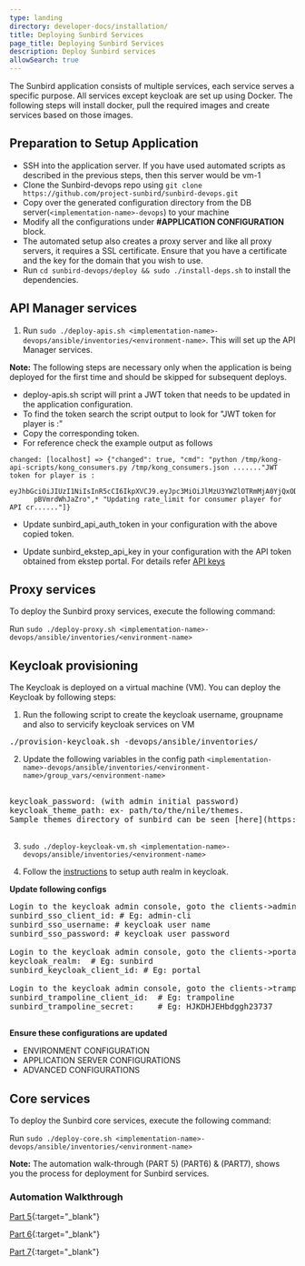```yaml
---
type: landing
directory: developer-docs/installation/
title: Deploying Sunbird Services
page_title: Deploying Sunbird Services
description: Deploy Sunbird services
allowSearch: true
---
```


The Sunbird application consists of multiple services, each service serves a specific purpose. All services except keycloak are set up using Docker. 
The following steps will install docker, pull the required images and create services based on those images.

## Preparation to Setup Application

- SSH into the application server. If you have used automated scripts as described in the previous steps, then this server would be vm-1
- Clone the Sunbird-devops repo using `git clone https://github.com/project-sunbird/sunbird-devops.git`
- Copy over the generated configuration directory from the DB server(`<implementation-name>-devops`) to your machine
- Modify all the configurations under **#APPLICATION CONFIGURATION** block.
- The automated setup also creates a proxy server and like all proxy servers, it requires a SSL certificate. Ensure that you have a certificate and the key for the domain that you wish to use.
- Run `cd sunbird-devops/deploy && sudo ./install-deps.sh` to install the dependencies.

## API Manager services

1. Run `sudo ./deploy-apis.sh <implementation-name>-devops/ansible/inventories/<environment-name>`. This will set up the API Manager services.

**Note:** The following steps are necessary only when the application is being deployed for the first time and should be skipped for subsequent deploys.

- deploy-apis.sh script will print a JWT token that needs to be updated in the application configuration. 
- To find the token search the script output to look for "JWT token for player is :"
- Copy the corresponding token. 
- For reference check the example output as follows
```
changed: [localhost] => {"changed": true, "cmd": "python /tmp/kong-api-scripts/kong_consumers.py /tmp/kong_consumers.json ......."JWT token for player is :                            
      eyJhbGciOiJIUzI1NiIsInR5cCI6IkpXVCJ9.eyJpc3MiOiJlMzU3YWZlOTRmMjA0YjQxODZjNzNmYzQyMTZmZDExZSJ9.L1nIxwur1a6xVmoJZT7Yc0Ywzlo4v-    
      pBVmrdWhJaZro",* "Updating rate_limit for consumer player for API cr......"]}
```

- Update sunbird_api_auth_token in your configuration with the above copied token.

- Update sunbird_ekstep_api_key in your configuration with the API token obtained from ekstep portal. 
For details refer [API keys](developer-docs/installation/medium_scale_deploy#api-keys)

## Proxy services

To deploy the Sunbird proxy services, execute the following command:

Run `sudo ./deploy-proxy.sh <implementation-name>-devops/ansible/inventories/<environment-name>`

## Keycloak provisioning

The Keycloak is deployed on a virtual machine (VM). You can deploy the Keycloak by following steps:

1. Run the following script to create the keycloak username, groupname and also to servicify keycloak services on VM

<pre>
./provision-keycloak.sh <implementation-name>-devops/ansible/inventories/<environment-name>
</pre>

2. Update the following variables in the config path `<implementation-name>-devops/ansible/inventories/<environment-name>/group_vars/<environment-name>`  

<pre>

keycloak_password: (with admin initial password)
keycloak_theme_path: ex- path/to/the/nile/themes. 
Sample themes directory of sunbird can be seen [here](https://github.com/project-sunbird/sunbird-devops/tree/master/ansible/artifacts)

</pre>

3. `sudo ./deploy-keycloak-vm.sh <implementation-name>-devops/ansible/inventories/<environment-name>`

4.  Follow the [instructions](developer-docs/installation/keycloak_realm_configuration) to setup auth realm in keycloak.


**Update following configs** 

<pre>
Login to the keycloak admin console, goto the clients->admin-cli->Installation->Select json format
sunbird_sso_client_id: # Eg: admin-cli
sunbird_sso_username: # keycloak user name
sunbird_sso_password: # keycloak user password

Login to the keycloak admin console, goto the clients->portal->Installation->Select json format
keycloak_realm:  # Eg: sunbird
sunbird_keycloak_client_id: # Eg: portal

Login to the keycloak admin console, goto the clients->trampoline->Installation->Select json format
sunbird_trampoline_client_id:  # Eg: trampoline
sunbird_trampoline_secret:     # Eg: HJKDHJEHbdggh23737

</pre>

**Ensure these configurations are updated** 

- ENVIRONMENT CONFIGURATION
- APPLICATION SERVER CONFIGURATIONS
- ADVANCED CONFIGURATIONS

## Core services

To deploy the Sunbird core services, execute the following command:

Run `sudo ./deploy-core.sh <implementation-name>-devops/ansible/inventories/<environment-name>`


**Note:** The automation walk-through (PART 5) (PART6) & (PART7), shows you the process for deployment for Sunbird services.
### Automation Walkthrough

[Part 5](https://sunbirdpublic.blob.core.windows.net/installation/demo/demo-5.gif){:target="_blank"}

[Part 6](https://sunbirdpublic.blob.core.windows.net/installation/demo/demo-6.gif){:target="_blank"}

[Part 7](https://sunbirdpublic.blob.core.windows.net/installation/demo/demo-8.gif){:target="_blank"}
